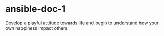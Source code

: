 # ansible-doc-1
Develop a playful attitude towards life and begin to understand how your own happiness impact others.
